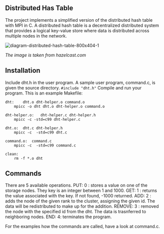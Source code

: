 ## Distributed Has Table
The project implements a simplified version of the distributed hash table with MPI in C. A distributed hash table is a decentralized distributed system that provides a logical key-value store where data is distributed across multiple nodes in the network.

![diagram-distributed-hash-table-800x404-1](https://github.com/UmidMuzrapov/distributed-hash-table/assets/63548446/0fae0c76-af2d-4523-ab4b-e70a1b213fe3)

_The image is taken from hazelcast.com_

## Installation 
Include dht.h in the user program. A sample user program, command.c, is given the source directory.
```#include "dht.h"```
Compile and run your program. This is an example Makefile:
```
dht:	dht.o dht-helper.o command.o
	mpicc -o dht dht.o dht-helper.o command.o

dht-helper.o:	dht-helper.c dht-helper.h
	mpicc -c -std=c99 dht-helper.c

dht.o:	dht.c dht-helper.h
	mpicc -c  -std=c99 dht.c

command.o:	command.c
	mpicc -c  -std=c99 command.c

clean:
	rm -f *.o dht 
```
## Commands
There are 5 available operations. 
PUT: 0 <key> <value>: stores a value on one of the storage nodes. They key is an integer between 1 and 1000.
GET: 1 <key>: returns the value associated with the key. If not found, -1000 returned.
ADD: 2 <rank> <id>: adds the node of the given rank to the cluster, assigning the given id. The data will be redistributed to make up for the addition.
REMOVE: 3 <id>: removed the node with the specified id from the dht. The data is trasnferred to neighboring nodes.
END: 4: terminates the program.

For the examples how the commands are called, have a look at command.c.



